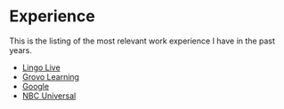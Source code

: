 # Experience
This is the listing of the most relevant work experience I have in the past years.

* [Lingo Live][1]
* [Grovo Learning][2]
* [Google][3]
* [NBC Universal][4]

[1]:	Lingo%20Live.md
[2]:	Grovo%20Learning.md
[3]:	Google.md
[4]:	NBC%20Universal.md